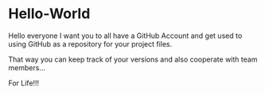 # Hello-World

Hello everyone I want you to all have a GitHub Account and get used to using GitHub as a repository for your project files.

That way you can keep track of your versions and also cooperate with team members...

For Life!!!
